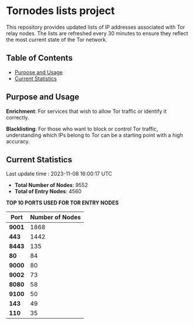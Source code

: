 # Tornodes lists project

This repository provides updated lists of IP addresses associated with Tor relay nodes. The lists are refreshed every 30 minutes to ensure they reflect the most current state of the Tor network.

## Table of Contents

- [Purpose and Usage](#purpose-and-usage)
- [Current Statistics](#current-statistics)


## Purpose and Usage

**Enrichment**: For services that wish to allow Tor traffic or identify it correctly.

**Blacklisting**: For those who want to block or control Tor traffic, understanding which IPs belong to Tor can be a starting point with a high accuracy.

## Current Statistics

Last update time : 2023-11-08 16:00:17 UTC

- **Total Number of Nodes**: 9552
- **Total of Entry Nodes**: 4560

**TOP 10 PORTS USED FOR TOR ENTRY NODES**

| **Port** | **Number of Nodes** |
|------|-----------------|
| **9001**   | 1868  |
| **443**   | 1442  |
| **8443**   | 135  |
| **80**   | 84  |
| **9000**   | 80  |
| **9002**   | 73  |
| **8080**   | 58  |
| **9100**   | 50  |
| **143**   | 49  |
| **110**   | 35  |

